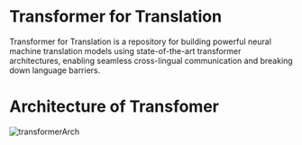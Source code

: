# Transformer for Translation
 Transformer for Translation is a repository for building powerful neural machine translation models using state-of-the-art transformer architectures, enabling seamless cross-lingual communication and breaking down language barriers.
# Architecture of Transfomer
 ![transformerArch](https://github.com/bhavinpatil/Transformer-for-Translation/assets/59190105/016e86d9-b6ce-4fd2-9312-003dead4b477)
